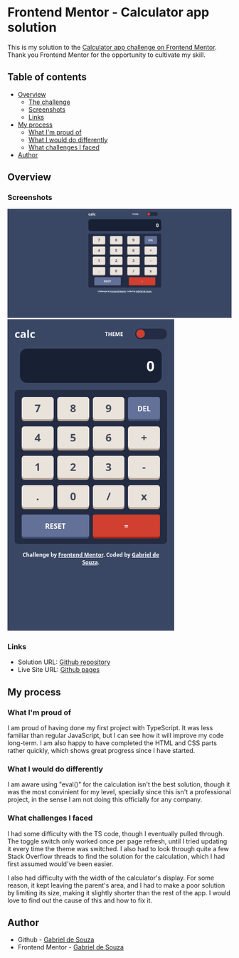 # Frontend Mentor - Calculator app solution

This is my solution to the [Calculator app challenge on Frontend Mentor](https://www.frontendmentor.io/challenges/calculator-app-9lteq5N29). Thank you Frontend Mentor for the opportunity to cultivate my skill.

## Table of contents

-  [Overview](#overview)
   -  [The challenge](#the-challenge)
   -  [Screenshots](#screenshots)
   -  [Links](#links)
-  [My process](#my-process)
   -  [What I'm proud of](#what-im-proud-of)
   -  [What I would do differently](#what-i-would-do-differently)
   -  [What challenges I faced](#what-challenges-i-faced)
-  [Author](#author)

## Overview

### Screenshots

![Screenshot of the webpage on desktop.](design/Desktop-screenshot-1.png)
![Screenshot of the webpage on mobile.](design/Mobile-screenshot-1.png)

### Links

-  Solution URL: [Github repository](https://github.com/gab-souza-martins/app-calculator)
-  Live Site URL: [Github pages](https://gab-souza-martins.github.io/app-calculator/)

## My process

### What I'm proud of

I am proud of having done my first project with TypeScript. It was less familiar than regular JavaScript, but I can see how it will improve my code long-term. I am also happy to have completed the HTML and CSS parts rather quickly, which shows great progress since I have started.

### What I would do differently

I am aware using "eval()" for the calculation isn't the best solution, though it was the most convinient for my level, specially since this isn't a professional project, in the sense I am not doing this officially for any company.

### What challenges I faced

I had some difficulty with the TS code, though I eventually pulled through. The toggle switch only worked once per page refresh, until I tried updating it every time the theme was switched. I also had to look through quite a few Stack Overflow threads to find the solution for the calculation, which I had first assumed would've been easier.

I also had difficulty with the width of the calculator's display. For some reason, it kept leaving the parent's area, and I had to make a poor solution by limiting its size, making it slightly shorter than the rest of the app. I would love to find out the cause of this and how to fix it.

## Author

-  Github - [Gabriel de Souza](https://github.com/gab-souza-martins)
-  Frontend Mentor - [Gabriel de Souza](https://www.frontendmentor.io/profile/gab-souza-martins)
